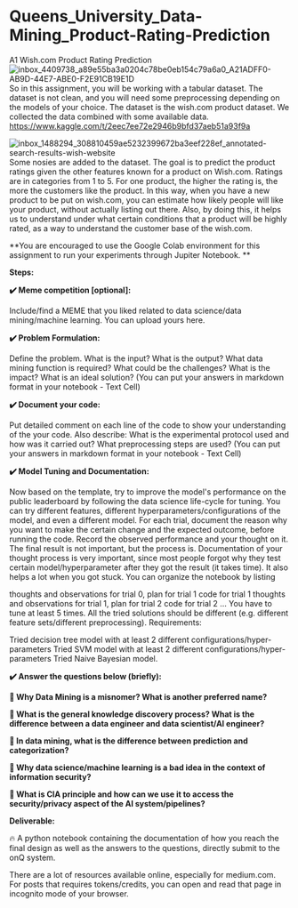 # Queens_University_Data-Mining_Product-Rating-Prediction
A1 Wish.com Product Rating Prediction
![inbox_4409738_a89e55ba3a0204c78be0eb154c79a6a0_A21ADFF0-AB9D-44E7-ABE0-F2E91CB19E1D](https://github.com/Bilal-Elhlwany/Queens_University_Data-Mining_Product-Rating-Prediction/assets/100938358/e7cd75a2-726d-4935-a71e-444c532e5e37)
So in this assignment, you will be working with a tabular dataset. The dataset is not clean, and you will need some preprocessing depending on the models of your choice. The dataset is the wish.com product dataset. We collected the data combined with some available data.
https://www.kaggle.com/t/2eec7ee72e2946b9bfd37aeb51a93f9a

![inbox_1488294_308810459ae5232399672ba3eef228ef_annotated-search-results-wish-website](https://github.com/Bilal-Elhlwany/Queens_University_Data-Mining_Product-Rating-Prediction/assets/100938358/dbc9a4ad-e218-4b8f-8185-7b3ab6567f6e)
Some nosies are added to the dataset. The goal is to predict the product ratings given the other features known for a product on Wish.com. Ratings are in categories from 1 to 5. For one product, the higher the rating is, the more the customers like the product. In this way, when you have a new product to be put on wish.com, you can estimate how likely people will like your product, without actually listing out there. Also, by doing this, it helps us to understand under what certain conditions that a product will be highly rated, as a way to understand the customer base of the wish.com.

**You are encouraged to use the Google Colab environment for this assignment to run your experiments through Jupiter Notebook.
**

**Steps:**

**✔️ Meme competition [optional]:**

Include/find a MEME that you liked related to data science/data mining/machine learning. You can upload yours here.

**✔️ Problem Formulation:**

Define the problem. What is the input? What is the output? What data mining function is required? What could be the challenges? What is the impact? What is an ideal solution?
(You can put your answers in markdown format in your notebook - Text Cell)

**✔️ Document your code:**

Put detailed comment on each line of the code to show your understanding of the your code. Also describe: What is the experimental protocol used and how was it carried out? What preprocessing steps are used?
(You can put your answers in markdown format in your notebook - Text Cell)

**✔️ Model Tuning and Documentation:**

Now based on the template, try to improve the model's performance on the public leaderboard by following the data science life-cycle for tuning. You can try different features, different hyperparameters/configurations of the model, and even a different model. For each trial, document the reason why you want to make the certain change and the expected outcome, before running the code. Record the observed performance and your thought on it. The final result is not important, but the process is. Documentation of your thought process is very important, since most people forgot why they test certain model/hyperparameter after they got the result (it takes time). It also helps a lot when you got stuck. You can organize the notebook by listing

thoughts and observations for trial 0, plan for trial 1
code for trial 1
thoughts and observations for trial 1, plan for trial 2
code for trial 2
…
You have to tune at least 5 times. All the tried solutions should be different (e.g. different feature sets/different preprocessing). Requirements:

Tried decision tree model with at least 2 different configurations/hyper-parameters
Tried SVM model with at least 2 different configurations/hyper-parameters
Tried Naive Bayesian model.

**✔️ Answer the questions below (briefly):**

**🌈 Why Data Mining is a misnomer? What is another preferred name?**

**🌈 What is the general knowledge discovery process? What is the difference between a data engineer and data scientist/AI engineer?**

**🌈 In data mining, what is the difference between prediction and categorization?**

**🌈 Why data science/machine learning is a bad idea in the context of information security?**

**🌈 What is CIA principle and how can we use it to access the security/privacy aspect of the AI system/pipelines?**


**Deliverable:**

🔥 A python notebook containing the documentation of how you reach the final design as well as the answers to the questions, directly submit to the onQ system.

There are a lot of resources available online, especially for medium.com. For posts that requires tokens/credits, you can open and read that page in incognito mode of your browser.
